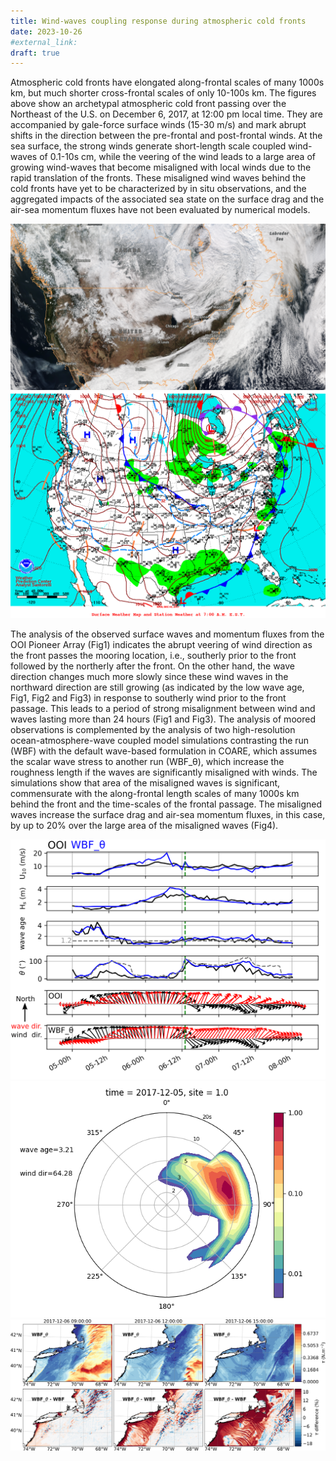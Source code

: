 ```yaml
---
title: Wind-waves coupling response during atmospheric cold fronts
date: 2023-10-26
#external_link: 
draft: true
---
```


<!--Flexible and powerful data analysis / manipulation library for Python, providing labeled data structures.-->

<!--more-->
Atmospheric cold fronts have elongated along-frontal scales of many 1000s km, but much shorter cross-frontal scales of only 10-100s km. The figures above show an archetypal atmospheric cold front passing over the Northeast of the U.S. on December 6, 2017, at 12:00 pm local time. They are accompanied by gale-force surface winds (15-30 m/s) and mark abrupt shifts in the direction between the pre-frontal and post-frontal winds. At the sea surface, the strong winds generate short-length scale coupled wind-waves of 0.1-10s cm, while the veering of the wind leads to a large area of growing wind-waves that become misaligned with local winds due to the rapid translation of the fronts. These misaligned wind waves behind the cold fronts have yet to be characterized by in situ observations, and the aggregated impacts of the associated sea state on the surface drag and the air-sea momentum fluxes have not been evaluated by numerical models.

![Satellite image of front](satellite_image_front_dec2017_v2.png)
![NOAA Weather Map](noaa_weather_map_20171206.gif)


The analysis of the observed surface waves and momentum fluxes from the OOI Pioneer Array (Fig1) indicates the abrupt veering of wind direction as the front passes the mooring location, i.e., southerly prior to the front followed by the northerly after the front. On the other hand, the wave direction changes much more slowly since these wind waves in the northward direction are still growing (as indicated by the low wave age, Fig1, Fig2 and Fig3) in response to southerly wind prior to the front passage. This leads to a period of strong misalignment between wind and waves lasting more than 24 hours (Fig1 and Fig3). The analysis of moored observations is complemented by the analysis of two high-resolution ocean-atmosphere-wave coupled model simulations contrasting the run (WBF) with the default wave-based formulation in COARE, which assumes the scalar wave stress to another run (WBF_θ), which increase the roughness length if the waves are significantly misaligned with winds. The simulations show that area of the misaligned waves is significant, commensurate with the along-frontal length scales of many 1000s km behind the front and the time-scales of the frontal passage. The misaligned waves increase the surface drag and air-sea momentum fluxes, in this case, by up to 20% over the large area of the misaligned waves (Fig4).

![Timeseries OOI vs WBF](time_serie_OOI_WBF.png)
![Wave spectrum front case](wavspec_front_case_gif.gif)
![Map WBF theta stress diff](map_wbftheta_wbf_TAU.png)